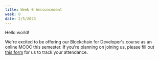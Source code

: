 ```yaml
---
title: Week 0 Announcement
week: 0
date: 2/5/2023
---
```


Hello world!

We're excited to be offering our Blockchain for Developer's course as an online MOOC this semester. 
If you're planning on joining us, please fill out [this form](#http://gg.gg/devsp23) for us to track your attendance.